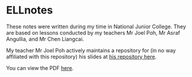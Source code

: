 # ELLnotes

These notes were written during my time in National Junior College. They are based on lessons conducted by my teachers Mr Joel Poh, Mr Asraf Angullia, and Mr Chen Liangcai.

My teacher Mr Joel Poh actively maintains a repository for (in no way affiliated with this repository) his slides at [his repository here](https://github.com/jwnpoh/ELL-lessons).

You can view the PDF [here](https://https://kangzhe.xyz/pdffiles/ellnotes.pdf).

